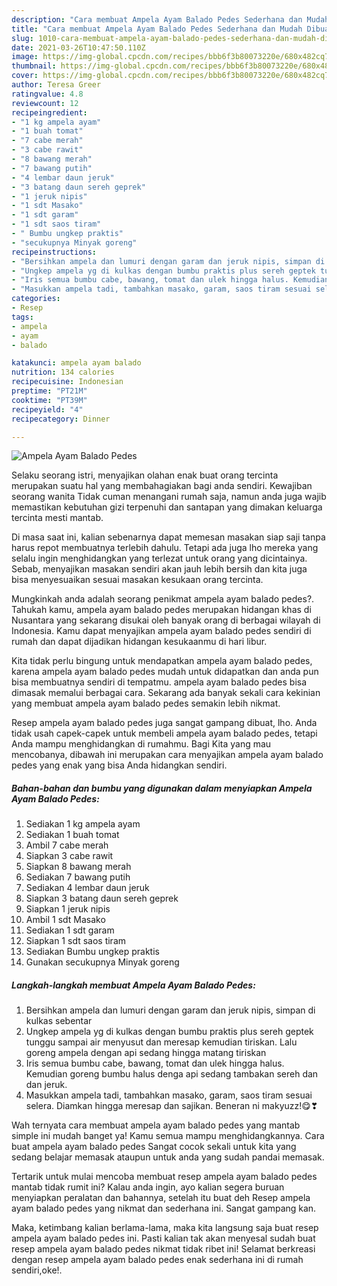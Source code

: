 ```yaml
---
description: "Cara membuat Ampela Ayam Balado Pedes Sederhana dan Mudah Dibuat"
title: "Cara membuat Ampela Ayam Balado Pedes Sederhana dan Mudah Dibuat"
slug: 1010-cara-membuat-ampela-ayam-balado-pedes-sederhana-dan-mudah-dibuat
date: 2021-03-26T10:47:50.110Z
image: https://img-global.cpcdn.com/recipes/bbb6f3b80073220e/680x482cq70/ampela-ayam-balado-pedes-foto-resep-utama.jpg
thumbnail: https://img-global.cpcdn.com/recipes/bbb6f3b80073220e/680x482cq70/ampela-ayam-balado-pedes-foto-resep-utama.jpg
cover: https://img-global.cpcdn.com/recipes/bbb6f3b80073220e/680x482cq70/ampela-ayam-balado-pedes-foto-resep-utama.jpg
author: Teresa Greer
ratingvalue: 4.8
reviewcount: 12
recipeingredient:
- "1 kg ampela ayam"
- "1 buah tomat"
- "7 cabe merah"
- "3 cabe rawit"
- "8 bawang merah"
- "7 bawang putih"
- "4 lembar daun jeruk"
- "3 batang daun sereh geprek"
- "1 jeruk nipis"
- "1 sdt Masako"
- "1 sdt garam"
- "1 sdt saos tiram"
- " Bumbu ungkep praktis"
- "secukupnya Minyak goreng"
recipeinstructions:
- "Bersihkan ampela dan lumuri dengan garam dan jeruk nipis, simpan di kulkas sebentar"
- "Ungkep ampela yg di kulkas dengan bumbu praktis plus sereh geptek tunggu sampai air menyusut dan meresap kemudian tiriskan. Lalu goreng ampela dengan api sedang hingga matang tiriskan"
- "Iris semua bumbu cabe, bawang, tomat dan ulek hingga halus. Kemudian goreng bumbu halus denga api sedang tambakan sereh dan dan jeruk."
- "Masukkan ampela tadi, tambahkan masako, garam, saos tiram sesuai selera. Diamkan hingga meresap dan sajikan. Beneran ni makyuzz!😋❣"
categories:
- Resep
tags:
- ampela
- ayam
- balado

katakunci: ampela ayam balado 
nutrition: 134 calories
recipecuisine: Indonesian
preptime: "PT21M"
cooktime: "PT39M"
recipeyield: "4"
recipecategory: Dinner

---
```



![Ampela Ayam Balado Pedes](https://img-global.cpcdn.com/recipes/bbb6f3b80073220e/680x482cq70/ampela-ayam-balado-pedes-foto-resep-utama.jpg)

Selaku seorang istri, menyajikan olahan enak buat orang tercinta merupakan suatu hal yang membahagiakan bagi anda sendiri. Kewajiban seorang  wanita Tidak cuman menangani rumah saja, namun anda juga wajib memastikan kebutuhan gizi terpenuhi dan santapan yang dimakan keluarga tercinta mesti mantab.

Di masa  saat ini, kalian sebenarnya dapat memesan masakan siap saji tanpa harus repot membuatnya terlebih dahulu. Tetapi ada juga lho mereka yang selalu ingin menghidangkan yang terlezat untuk orang yang dicintainya. Sebab, menyajikan masakan sendiri akan jauh lebih bersih dan kita juga bisa menyesuaikan sesuai masakan kesukaan orang tercinta. 



Mungkinkah anda adalah seorang penikmat ampela ayam balado pedes?. Tahukah kamu, ampela ayam balado pedes merupakan hidangan khas di Nusantara yang sekarang disukai oleh banyak orang di berbagai wilayah di Indonesia. Kamu dapat menyajikan ampela ayam balado pedes sendiri di rumah dan dapat dijadikan hidangan kesukaanmu di hari libur.

Kita tidak perlu bingung untuk mendapatkan ampela ayam balado pedes, karena ampela ayam balado pedes mudah untuk didapatkan dan anda pun bisa membuatnya sendiri di tempatmu. ampela ayam balado pedes bisa dimasak memalui berbagai cara. Sekarang ada banyak sekali cara kekinian yang membuat ampela ayam balado pedes semakin lebih nikmat.

Resep ampela ayam balado pedes juga sangat gampang dibuat, lho. Anda tidak usah capek-capek untuk membeli ampela ayam balado pedes, tetapi Anda mampu menghidangkan di rumahmu. Bagi Kita yang mau mencobanya, dibawah ini merupakan cara menyajikan ampela ayam balado pedes yang enak yang bisa Anda hidangkan sendiri.

<!--inarticleads1-->

##### Bahan-bahan dan bumbu yang digunakan dalam menyiapkan Ampela Ayam Balado Pedes:

1. Sediakan 1 kg ampela ayam
1. Sediakan 1 buah tomat
1. Ambil 7 cabe merah
1. Siapkan 3 cabe rawit
1. Siapkan 8 bawang merah
1. Sediakan 7 bawang putih
1. Sediakan 4 lembar daun jeruk
1. Siapkan 3 batang daun sereh geprek
1. Siapkan 1 jeruk nipis
1. Ambil 1 sdt Masako
1. Sediakan 1 sdt garam
1. Siapkan 1 sdt saos tiram
1. Sediakan  Bumbu ungkep praktis
1. Gunakan secukupnya Minyak goreng




<!--inarticleads2-->

##### Langkah-langkah membuat Ampela Ayam Balado Pedes:

1. Bersihkan ampela dan lumuri dengan garam dan jeruk nipis, simpan di kulkas sebentar
1. Ungkep ampela yg di kulkas dengan bumbu praktis plus sereh geptek tunggu sampai air menyusut dan meresap kemudian tiriskan. Lalu goreng ampela dengan api sedang hingga matang tiriskan
1. Iris semua bumbu cabe, bawang, tomat dan ulek hingga halus. Kemudian goreng bumbu halus denga api sedang tambakan sereh dan dan jeruk.
1. Masukkan ampela tadi, tambahkan masako, garam, saos tiram sesuai selera. Diamkan hingga meresap dan sajikan. Beneran ni makyuzz!😋❣




Wah ternyata cara membuat ampela ayam balado pedes yang mantab simple ini mudah banget ya! Kamu semua mampu menghidangkannya. Cara buat ampela ayam balado pedes Sangat cocok sekali untuk kita yang sedang belajar memasak ataupun untuk anda yang sudah pandai memasak.

Tertarik untuk mulai mencoba membuat resep ampela ayam balado pedes mantab tidak rumit ini? Kalau anda ingin, ayo kalian segera buruan menyiapkan peralatan dan bahannya, setelah itu buat deh Resep ampela ayam balado pedes yang nikmat dan sederhana ini. Sangat gampang kan. 

Maka, ketimbang kalian berlama-lama, maka kita langsung saja buat resep ampela ayam balado pedes ini. Pasti kalian tak akan menyesal sudah buat resep ampela ayam balado pedes nikmat tidak ribet ini! Selamat berkreasi dengan resep ampela ayam balado pedes enak sederhana ini di rumah sendiri,oke!.

